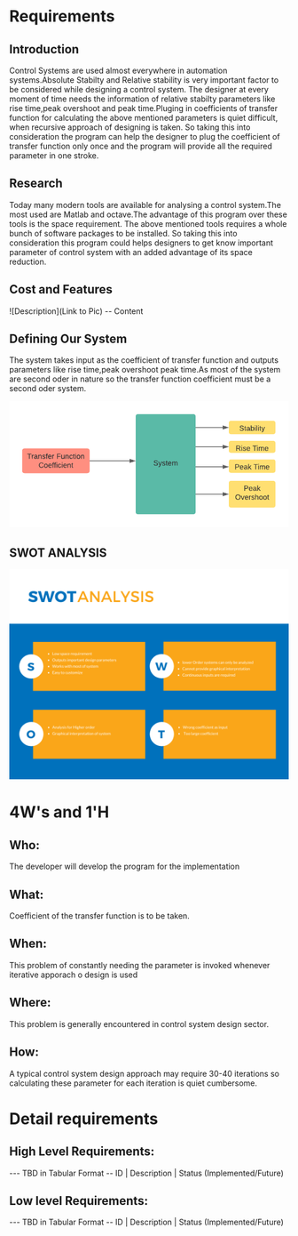 # Requirements
## Introduction
Control Systems are used almost everywhere in automation systems.Absolute Stabilty and Relative stability is very important factor to be considered while designing a control system. The designer at every moment of time needs the information of relative stabilty parameters like rise time,peak overshoot and peak time.Pluging in coefficients  of transfer function for calculating the above mentioned parameters is quiet difficult, when recursive approach of designing is taken. So taking this into consideration the program can help the designer to plug the coefficient of transfer function only once and the program will provide all the required parameter in one stroke.
 

## Research
Today many modern tools are available for analysing a control system.The most used are Matlab and octave.The advantage of this program over these tools is the space requirement. The above mentioned tools requires a whole bunch of software packages to be installed. So taking this into consideration this program could helps designers to get know important parameter of control system with an added advantage of its space reduction.


## Cost and Features
![Description](Link to Pic)
-- Content 

## Defining Our System
The system takes input as the coefficient of transfer function and outputs parameters like rise time,peak overshoot peak time.As most of the system are second oder in nature so the transfer function coefficient must be a second oder system.
<p align="center">
  <img src="https://github.com/pramanikpatel/Analyse_Control_System/blob/main/1_Requirements/Block_Diagram.png" />
</p>


## SWOT ANALYSIS
<p align="center">
  <img src="https://github.com/pramanikpatel/Analyse_Control_System/blob/main/1_Requirements/SWOT.png" />
</p>


# 4W&#39;s and 1&#39;H

## Who:

The developer will develop the program for the implementation

## What:

Coefficient of the transfer function is to be taken.

## When:

This problem of constantly needing the parameter is invoked whenever iterative apporach o design is used

## Where:

This problem is generally encountered in control system design sector.

## How:
A typical control system design approach may require 30-40 iterations so calculating these parameter for each iteration is quiet cumbersome.

# Detail requirements
## High Level Requirements:
--- TBD in Tabular Format 
-- ID | Description | Status (Implemented/Future)


##  Low level Requirements:
--- TBD in Tabular Format 
-- ID | Description | Status (Implemented/Future)
